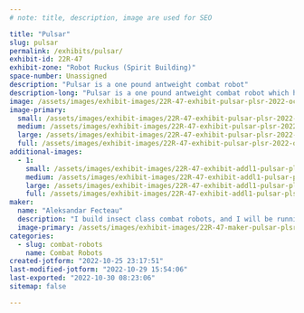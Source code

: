 ```yaml
---
# note: title, description, image are used for SEO

title: "Pulsar"
slug: pulsar
permalink: /exhibits/pulsar/
exhibit-id: 22R-47
exhibit-zone: "Robot Ruckus (Spirit Building)"
space-number: Unassigned
description: "Pulsar is a one pound antweight combat robot"
description-long: "Pulsar is a one pound antweight combat robot which has had a lot of success in past events. With a lot of new tweaks, Pulsar will be a very different robot than it was at the last event it competed in."
image: /assets/images/exhibit-images/22R-47-exhibit-pulsar-plsr-2022-oct-24-12-55-05am-000-customizedview3532053256-large.png
image-primary: 
  small: /assets/images/exhibit-images/22R-47-exhibit-pulsar-plsr-2022-oct-24-12-55-05am-000-customizedview3532053256-small.png
  medium: /assets/images/exhibit-images/22R-47-exhibit-pulsar-plsr-2022-oct-24-12-55-05am-000-customizedview3532053256-medium.png
  large: /assets/images/exhibit-images/22R-47-exhibit-pulsar-plsr-2022-oct-24-12-55-05am-000-customizedview3532053256-large.png
  full: /assets/images/exhibit-images/22R-47-exhibit-pulsar-plsr-2022-oct-24-12-55-05am-000-customizedview3532053256-full.png
additional-images: 
  - 1:
    small: /assets/images/exhibit-images/22R-47-exhibit-addl1-pulsar-plsr-2022-oct-24-12-54-27am-000-customizedview21106873413-small.png
    medium: /assets/images/exhibit-images/22R-47-exhibit-addl1-pulsar-plsr-2022-oct-24-12-54-27am-000-customizedview21106873413-medium.png
    large: /assets/images/exhibit-images/22R-47-exhibit-addl1-pulsar-plsr-2022-oct-24-12-54-27am-000-customizedview21106873413-large.png
    full: /assets/images/exhibit-images/22R-47-exhibit-addl1-pulsar-plsr-2022-oct-24-12-54-27am-000-customizedview21106873413-full.png
maker: 
  name: "Aleksandar Fecteau"
  description: "I build insect class combat robots, and I will be running a one pound antweight named Pulsar"
  image-primary: /assets/images/exhibit-images/22R-47-maker-pulsar-plsr-2022-oct-24-12-56-13am-000-customizedview18533377302-medium.png
categories: 
  - slug: combat-robots
    name: Combat Robots
created-jotform: "2022-10-25 23:17:51"
last-modified-jotform: "2022-10-29 15:54:06"
last-exported: "2022-10-30 08:23:06"
sitemap: false

---
```

